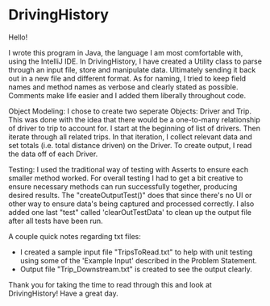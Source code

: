# DrivingHistory

Hello!

I wrote this program in Java, the language I am most comfortable with, using the IntelliJ IDE. 
In DrivingHistory, I have created a Utility class to parse through an input file, store and manipulate data. Ultimately sending it back out in a new file and different format. 
As for naming, I tried to keep field names and method names as verbose and clearly stated as possible. 
Comments make life easier and I added them liberally throughout code. 

Object Modeling:
I chose to create two seperate Objects: Driver and Trip. 
This was done with the idea that there would be a one-to-many relationship of driver to trip to account for.
I start at the beginning of list of drivers. Then iterate through all related trips. In that iteration, I collect relevant data and set totals (i.e. total distance driven) on the Driver.
To create output, I read the data off of each Driver. 

Testing:
I used the traditional way of testing with Asserts to ensure each smaller method worked.
For overall testing I had to get a bit creative to ensure necessary methods can run successfully together, producing desired results. 
The "createOutputTest()" does that since there's no UI or other way to ensure data's being captured and processed correctly.
I also added one last "test" called 'clearOutTestData' to clean up the output file after all tests have been run. 

A couple quick notes regarding txt files:
- I created a sample input file "TripsToRead.txt" to help with unit testing using some of the 'Example Input' described in the Problem Statement. 
- Output file "Trip_Downstream.txt" is created to see the output clearly.

Thank you for taking the time to read through this and look at DrivingHistory!
Have a great day.

